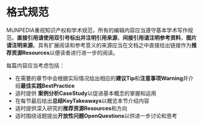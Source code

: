 # 格式规范

MUNPEDIA重视知识产权和学术规范，所有的编辑内容应当遵守基本学术写作规范。**直接引用请使用双引号标出并注明引用来源**，**间接引用请注明参考资料**，**图片请注明来源**。具有扩展阅读和参考意义的来源应当在文档之中直接给出链接作为**推荐资源Resources**以便读者进行进一步的阅读。


每篇内容应当考虑包括：

- 在需要的章节中会根据实际情况给出相应的**建议Tip**和**注意事项Warning**并介绍**最佳实践BestPractice**
- 适时提供 **案例分析CaseStudy**以促进基本概念的掌握和运用
- 在每节最后给出**总结KeyTakeaways**以概览本节介绍内容
- 适时提供深入研究的**推荐资源Resources**和方向
- 适时围绕话题提出**开放性问题OpenQuestions**以供进一步讨论和思考